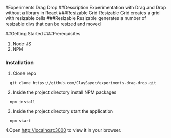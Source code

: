 #Experiments Drag Drop
##Description
Experimentation with Drag and Drop without a library in React
###Resizable Grid
Resizable Grid creates a grid with resizable cells
###Resizable
Resizable generates a number of resizable divs that can be resized and moved

##Getting Started
###Prerequisites

1. Node JS
2. NPM

### Installation

1. Clone repo

```
  git clone https://github.com/ClaySayer/experiments-drag-drop.git
```

2. Inside the project directory install NPM packages

```
  npm install
```

3. Inside the project directory start the application

```
  npm start
```

4.Open [http://localhost:3000](http://localhost:3000) to view it in your browser.
